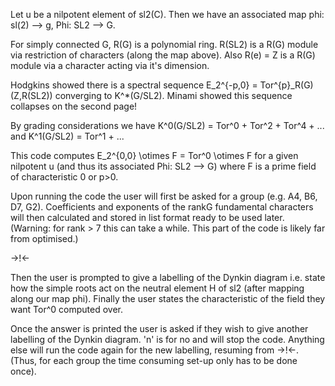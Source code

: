 Let u be a nilpotent element of sl2(C). Then we have an associated map phi: sl(2) --> g, Phi: SL2 --> G. 

For simply connected G, R(G) is a polynomial ring. 
R(SL2) is a R(G) module via restriction of characters (along the map above).
Also R(e) = Z is a R(G) module via a character acting via it's dimension.

Hodgkins showed there is a spectral sequence E_2^{-p,0} = Tor^{p}_R(G)(Z,R(SL2)) converging to K^*(G/SL2).
Minami showed this sequence collapses on the second page!

By grading considerations we have K^0(G/SL2) = Tor^0 + Tor^2 + Tor^4 + ... and K^1(G/SL2) = Tor^1 + ...

This code computes E_2^{0,0} \otimes F = Tor^0 \otimes F for a given nilpotent u (and thus its associated Phi: SL2 --> G)
where F is a prime field of characteristic 0 or p>0.

Upon running the code the user will first be asked for a group (e.g. A4, B6, D7, G2). Coefficients and exponents
of the rankG fundamental characters will then calculated and stored in list format ready to be used later. 
(Warning: for rank > 7 this can take a while. This part of the code is likely far from optimised.)

->!<-

Then the user is prompted to give a labelling of the Dynkin diagram i.e. state how the simple roots act on the neutral element
H of sl2 (after mapping along our map phi). Finally the user states the characteristic of the field they want Tor^0 computed over. 

Once the answer is printed the user is asked if they wish to give another labelling of the Dynkin diagram. 'n' is for no and
will stop the code. Anything else will run the code again for the new labelling, resuming from ->!<-. (Thus, for each group the
time consuming set-up only has to be done once).
